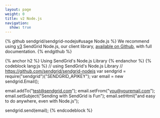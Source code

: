 ```yaml
---
layout: page
weight: 0
title: v2 Node.js
navigation:
  show: true
---
```

{% github sendgrid/sendgrid-nodejs#usage Node.js %} We recommend using <a href="https://sendgrid.com/docs/Integrate/Code_Examples/v3_Mail/nodejs.html">v3</a> SendGrid Node.js, our client library, <a href="https://github.com/sendgrid/sendgrid-nodejs">available on Github</a>, with full documentation. {% endgithub %}

{% anchor h2 %} Using SendGrid's Node.js Library {% endanchor %}
{% codeblock lang:js %}
// using SendGrid's Node.js Library
// https://github.com/sendgrid/sendgrid-nodejs
var sendgrid = require("sendgrid")("SENDGRID_APIKEY");
var email = new sendgrid.Email();
 
email.addTo("test@sendgrid.com");
email.setFrom("you@youremail.com");
email.setSubject("Sending with SendGrid is Fun");
email.setHtml("and easy to do anywhere, even with Node.js");
 
sendgrid.send(email);
{% endcodeblock %}
